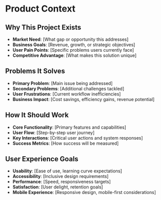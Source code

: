 # Product Context  

## Why This Project Exists 
- **Market Need**: [What gap or opportunity this addresses] 
- **Business Goals**: [Revenue, growth, or strategic objectives] 
- **User Pain Points**: [Specific problems users currently face] 
- **Competitive Advantage**: [What makes this solution unique]  

## Problems It Solves 
- **Primary Problem**: [Main issue being addressed] 
- **Secondary Problems**: [Additional challenges tackled] 
- **User Frustrations**: [Current workflow inefficiencies] 
- **Business Impact**: [Cost savings, efficiency gains, revenue potential]  

## How It Should Work 
- **Core Functionality**: [Primary features and capabilities] 
- **User Flow**: [Step-by-step user journey] 
- **Key Interactions**: [Critical user actions and system responses] 
- **Success Metrics**: [How success will be measured]  

## User Experience Goals 
- **Usability**: [Ease of use, learning curve expectations] 
- **Accessibility**: [Inclusive design requirements] 
- **Performance**: [Speed, responsiveness targets] 
- **Satisfaction**: [User delight, retention goals] 
- **Mobile Experience**: [Responsive design, mobile-first considerations]
